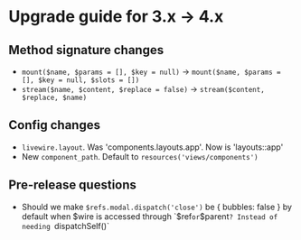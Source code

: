 # Upgrade guide for 3.x -> 4.x

## Method signature changes
- `mount($name, $params = [], $key = null)` -> `mount($name, $params = [], $key = null, $slots = [])`
- `stream($name, $content, $replace = false)` -> `stream($content, $replace, $name)`

## Config changes
- `livewire.layout`. Was 'components.layouts.app'. Now is 'layouts::app'
- New `component_path`. Default to `resources('views/components')`

## Pre-release questions
- Should we make `$refs.modal.dispatch('close')` be { bubbles: false } by default when $wire is accessed through `$ref` or `$parent`? Instead of needing `dispatchSelf()`

